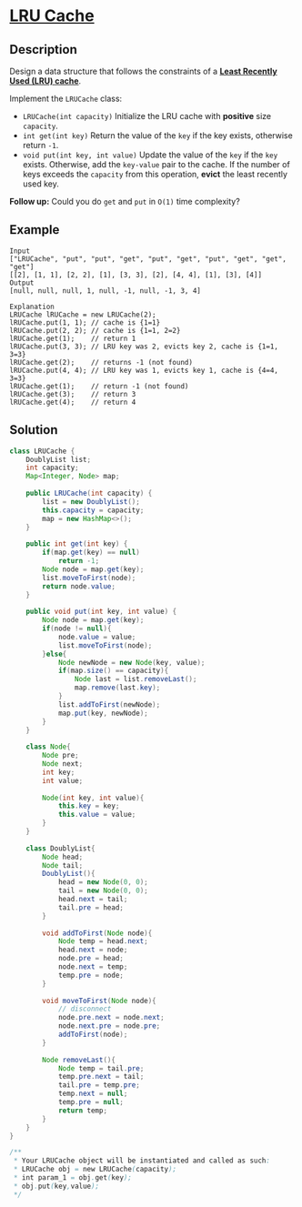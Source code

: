 # [LRU Cache](https://leetcode.com/problems/lru-cache/)

## Description

Design a data structure that follows the constraints of a **[Least Recently Used (LRU) cache](https://en.wikipedia.org/wiki/Cache_replacement_policies#LRU)**.

Implement the `LRUCache` class:

- `LRUCache(int capacity)` Initialize the LRU cache with **positive** size `capacity`.
- `int get(int key)` Return the value of the `key` if the key exists, otherwise return `-1`.
- `void put(int key, int value)` Update the value of the `key` if the `key` exists. Otherwise, add the `key-value` pair to the cache. If the number of keys exceeds the `capacity` from this operation, **evict** the least recently used key.

**Follow up:**
Could you do `get` and `put` in `O(1)` time complexity?

## Example

```
Input
["LRUCache", "put", "put", "get", "put", "get", "put", "get", "get", "get"]
[[2], [1, 1], [2, 2], [1], [3, 3], [2], [4, 4], [1], [3], [4]]
Output
[null, null, null, 1, null, -1, null, -1, 3, 4]

Explanation
LRUCache lRUCache = new LRUCache(2);
lRUCache.put(1, 1); // cache is {1=1}
lRUCache.put(2, 2); // cache is {1=1, 2=2}
lRUCache.get(1);    // return 1
lRUCache.put(3, 3); // LRU key was 2, evicts key 2, cache is {1=1, 3=3}
lRUCache.get(2);    // returns -1 (not found)
lRUCache.put(4, 4); // LRU key was 1, evicts key 1, cache is {4=4, 3=3}
lRUCache.get(1);    // return -1 (not found)
lRUCache.get(3);    // return 3
lRUCache.get(4);    // return 4
```

## Solution

```java
class LRUCache {
    DoublyList list;
    int capacity;
    Map<Integer, Node> map;
    
    public LRUCache(int capacity) {
        list = new DoublyList();
        this.capacity = capacity;
        map = new HashMap<>();
    }
    
    public int get(int key) {
        if(map.get(key) == null)
            return -1;
        Node node = map.get(key);
        list.moveToFirst(node);
        return node.value;
    }
    
    public void put(int key, int value) {
        Node node = map.get(key);
        if(node != null){
            node.value = value;
            list.moveToFirst(node);
        }else{
            Node newNode = new Node(key, value);
            if(map.size() == capacity){
                Node last = list.removeLast();
                map.remove(last.key);
            }
            list.addToFirst(newNode);
            map.put(key, newNode);
        }      
    }
    
    class Node{
        Node pre;
        Node next;
        int key;
        int value;
        
        Node(int key, int value){
            this.key = key;
            this.value = value;
        }       
    }
    
    class DoublyList{
        Node head;
        Node tail;
        DoublyList(){
            head = new Node(0, 0);
            tail = new Node(0, 0);
            head.next = tail;
            tail.pre = head;
        }
        
        void addToFirst(Node node){
            Node temp = head.next;
            head.next = node;
            node.pre = head;
            node.next = temp;
            temp.pre = node;
        }
        
        void moveToFirst(Node node){
            // disconnect
            node.pre.next = node.next;
            node.next.pre = node.pre;
            addToFirst(node);
        }
        
        Node removeLast(){
            Node temp = tail.pre;
            temp.pre.next = tail;
            tail.pre = temp.pre;
            temp.next = null;
            temp.pre = null;
            return temp;
        }
    }
}

/**
 * Your LRUCache object will be instantiated and called as such:
 * LRUCache obj = new LRUCache(capacity);
 * int param_1 = obj.get(key);
 * obj.put(key,value);
 */
```

